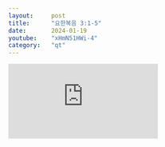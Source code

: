 ```yaml
---
layout:     post
title:      "요한복음 3:1-5"
date:       2024-01-19
youtube:    "xHmN51HWi-4"
category:   "qt"
---
```


<div class="youtube margin-large">
    <iframe src="https://www.youtube.com/embed/xHmN51HWi-4" title="YouTube video player" frameborder="0" allow="accelerometer; autoplay; clipboard-write; encrypted-media; gyroscope; picture-in-picture; web-share" allowfullscreen></iframe>
</div>